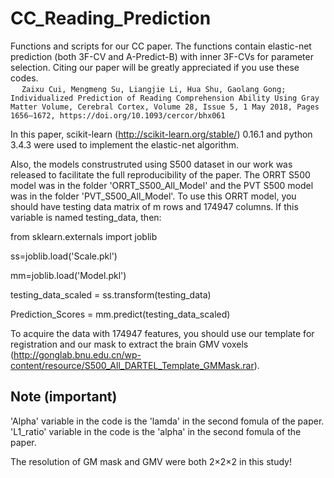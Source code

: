 # CC_Reading_Prediction

Functions and scripts for our CC paper. The functions contain elastic-net prediction (both 3F-CV and A-Predict-B) with inner 3F-CVs for parameter selection. Citing our paper will be greatly appreciated if you use these codes.
<br>&emsp; ```Zaixu Cui, Mengmeng Su, Liangjie Li, Hua Shu, Gaolang Gong; Individualized Prediction of Reading Comprehension Ability Using Gray Matter Volume, Cerebral Cortex, Volume 28, Issue 5, 1 May 2018, Pages 1656–1672, https://doi.org/10.1093/cercor/bhx061```

In this paper, scikit-learn (http://scikit-learn.org/stable/) 0.16.1 and python 3.4.3 were used to implement the elastic-net algorithm.

Also, the models construstruted using S500 dataset in our work was released to facilitate the full reproducibility of the paper.
The ORRT S500 model was in the folder 'ORRT_S500_All_Model' and the PVT S500 model was in the folder 'PVT_S500_All_Model'.
To use this ORRT model, you should have testing data matrix of m rows and 174947 columns.
If this variable is named testing_data, then:

from sklearn.externals import joblib

ss=joblib.load('Scale.pkl')

mm=joblib.load('Model.pkl')

testing_data_scaled = ss.transform(testing_data)

Prediction_Scores = mm.predict(testing_data_scaled)

To acquire the data with 174947 features, you should use our template for registration and our mask to extract the brain GMV voxels (http://gonglab.bnu.edu.cn/wp-content/resource/S500_All_DARTEL_Template_GMMask.rar).

## Note (important)

'Alpha' variable in the code is the 'lamda' in the second fomula of the paper.
'L1_ratio' variable in the code is the 'alpha' in the second fomula of the paper.

The resolution of GM mask and GMV were both 2×2×2 in this study!
